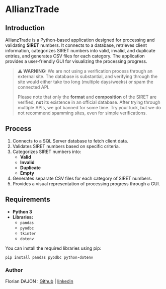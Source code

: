 # AllianzTrade

## Introduction

AllianzTrade is a Python-based application designed for processing and validating **SIRET** numbers. It connects to a database, retrieves client information, categorizes SIRET numbers into valid, invalid, and duplicate entries, and generates CSV files for each category. The application provides a user-friendly GUI for visualizing the processing progress.

> **⚠️ WARNING:**
> We are not using a verification process through an external site. The database is substantial, and verifying through the site would either take too long (multiple days/weeks) or spam the connected API.
>
> Please note that only the **format** and **composition** of the SIRET are verified, **not** its existence in an official database. After trying through multiple APIs, we got banned for some time. Try your luck, but we do not recommend spamming sites, even for simple verifications.

## Process

1. Connects to a SQL Server database to fetch client data.
2. Validates SIRET numbers based on specific criteria.
3. Categorizes SIRET numbers into:
   - **Valid**
   - **Invalid**
   - **Duplicate**
   - **Empty**
4. Generates separate CSV files for each category of SIRET numbers.
5. Provides a visual representation of processing progress through a GUI.

## Requirements

- **Python 3**
- **Libraries:**
  - `pandas`
  - `pyodbc`
  - `tkinter`
  - `dotenv`

You can install the required libraries using pip:

```bash
pip install pandas pyodbc python-dotenv
```
### Author
Florian DAJON : [Github](https://github.com/darkcat974) | [linkedin](https://www.linkedin.com/in/florian-dajon-99a963231)